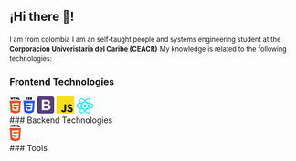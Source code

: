 ## ¡Hi there 👋!

<small>I am from colombia</small>
<small>I am an self-taught people and systems engineering student at the <strong>Corporacion Univeristaria del Caribe (CEACR)</strong></small>
<small>My knowledge is related to the following technologies:</small>
### Frontend Technologies
<div>
  <img src ="./images/html-5.svg" alt="HTML5 logo" width="4%" title='HTML5'/>
  <img src ="./images/css-3.svg" alt="CSS3 logo" width="4%" title='CSS3'/>
  <img src ="./images/bootstrap.svg" alt="Bootstrap logo" width="6%" title='Bootstrap'/>
  <img src ="./images/javascript.svg" alt="JavaScript logo" width="6%" title='JavaScript'/>
  <img src ="./images/react.svg" alt="react logo" width="6%" title='React'/>
</div>
### Backend Technologies
<div>
  <img src ="./images/html-5.svg" alt="HTML5 logo" width="4%" title='HTML5'/>
</div>
### Tools
<div></div>

<!--
**Osnayder/Osnayder** is a ✨ _special_ ✨ repository because its `README.md` (this file) appears on your GitHub profile.

Here are some ideas to get you started:

- 🔭 I’m currently working on ...
- 🌱 I’m currently learning ...
- 👯 I’m looking to collaborate on ...
- 🤔 I’m looking for help with ...
- 💬 Ask me about ...
- 📫 How to reach me: ...
- 😄 Pronouns: ...
- ⚡ Fun fact: ...
-->
